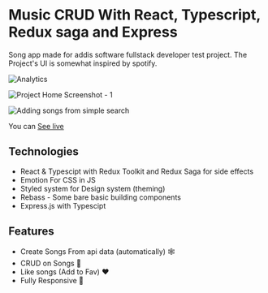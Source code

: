 # Music CRUD With React, Typescript, Redux saga and Express

Song app made for addis software fullstack developer test project.
The Project's UI is somewhat inspired by spotify.

![Analytics](https://github.com/user-attachments/assets/df35cdff-4636-4a4f-ac02-f5edc99fc9d7)

![Project Home Screenshot - 1](https://user-images.githubusercontent.com/97656710/236034803-1880fbb3-0d17-403f-a47c-f9de24443720.png)

![Adding songs from simple search](https://user-images.githubusercontent.com/97656710/236035289-a73bfcde-5a8f-46a7-bee4-9596956c5e2b.png)


You can [See live](https://music-crud-fullstack.vercel.app/)

## Technologies

- React & Typescipt with Redux Toolkit and Redux Saga for side effects
- Emotion For CSS in JS
- Styled system for Design system (theming)
- Rebass - Some bare basic building components
- Express.js with Typescipt

## Features

- Create Songs From api data (automatically) 🕸️
- CRUD on Songs 🎼
- Like songs (Add to Fav) ❤️
- Fully Responsive 📱
